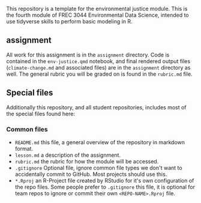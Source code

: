 This repository is a template for the environmental justice module. This is the fourth module of FREC 3044 Environmental Data Science, intended to use tidyverse skills to perform basic modeling in R.

## assignment

All work for this assignment is in the `assignment` directory.  Code is contained in the `env-justice.qmd` notebook, and final rendered output files (`climate-change.md` and associated files) are in the `assignment` directory as well. The general rubric you will be graded on is found in the `rubric.md` file. 

## Special files

Additionally this repository, and all student repositories, includes most of the special files found here:

### Common files

- `README.md` this file, a general overview of the repository in markdown format.  
- `lesson.md` a description of the assignment.
- `rubric.md` the rubric for how the module will be accessed.
- `.gitignore` Optional file, ignore common file types we don't want to accidentally commit to GitHub. Most projects should use this. 
- `*.Rproj` an R-Project file created by RStudio for it's own configuration of the repo files.  Some people prefer to `.gitignore` this file, it is optional for team repos to ignore or commit their own `<REPO-NAME>.Rproj` file.

